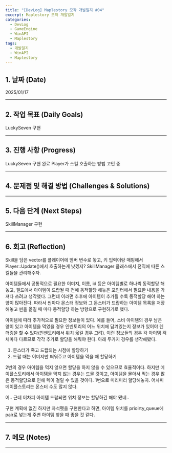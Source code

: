 ```yaml
---
title: "[DevLog] Maplestory 모작 개발일지 #04"
excerpt: Maplestory 모작 개발일지
categories:
  - DevLog
  - GameEngine
  - WinAPI
  - Maplestory
tags:
  - 개발일지
  - WinAPI
  - Maplestory
---
```

## 1. 날짜 (Date)

2025/01/17

---

## 2. 작업 목표 (Daily Goals)

LuckySeven 구현

---

## 3. 진행 사항 (Progress)

LuckySeven 구현 완료
Player가 스킬 호출하는 방법 고민 중

---

## 4. 문제점 및 해결 방법 (Challenges & Solutions)



---

## 5. 다음 단계 (Next Steps)

SkillManager 구현

---

## 6. 회고 (Reflection)

Skill을 담은 vector를 플레이어에 멤버 변수로 놓고, 키 입력이랑 매핑해서 Player::Update()에서 호출하는게 낫겠지? SkillManager 클래스에서 전직에 따른 스킬들을 관리해주자.

아이템들에서 공통적으로 필요한 이미지, 이름, id 등은 아이템별로 하나씩 동적할당 해놓고, 필드에서 아이템이 드랍될 때 전에 동적할당 해놓은 포인터에서 필요한 내용을 가져다 쓰려고 생각했다. 그런데 이러면 추후에 아이템이 추가될 수록 동적할당 해야 하는 양이 많아진다. 따라서 씬마다 몬스터 정보와 그 몬스터가 드랍하는 아이템 목록을 저장해놓고 씬을 옮길 때 마다 동적할당 하는 방향으로 구현하기로 했다.

아이템에 따라 추가적으로 필요한 정보들이 있다. 예를 들어, 소비 아이템의 경우 남은 양이 있고 아이템을 먹었을 경우 인벤토리의 어느 위치에 담겨있는지 정보가 있어야 렌더링을 할 수 있다(인벤토리에서 위치 옮길 경우 고려). 이런 정보들의 경우 각 아이템 객체마다 다르므로 각각 추가로 할당을 해줘야 한다. 아래 두가지 경우를 생각해봤다.

1. 몬스터가 죽고 드랍되는 시점에 할당하기
2. 드랍 때는 이미지만 띄워주고 아이템을 먹을 때 할당하기

2번의 경우 아이템을 먹지 않으면 할당을 하지 않을 수 있으므로 효율적이다. 하지만 메이플스토리에서 아이템을 먹지 않는 경우는 드물 것이고, 아이템을 몰아서 먹는 경우 많은 동적할당으로 인해 렉이 걸릴 수 있을 것이다. 1번으로 미리미리 할당해놓자. 어차피 메이플스토리는 몬스터 수도 많지 않다.

어.. 근데 어차피 아이템 드랍되면 위치 정보는 할당하긴 해야 됐네..

구현 계획에 없긴 하지만 자석펫을 구현한다고 하면, 아이템 위치를 prioirty_queue에 pair로 넣는게 주변 아이템 찾을 때 좋을 것 같다.

---

## 7. 메모 (Notes)


---

